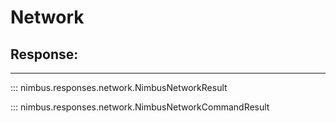 # Network

## Response:
---

::: nimbus.responses.network.NimbusNetworkResult

::: nimbus.responses.network.NimbusNetworkCommandResult
